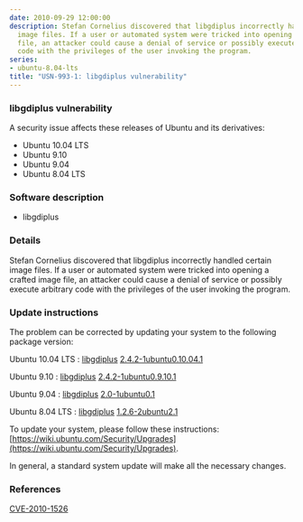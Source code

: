 ```yaml
---
date: 2010-09-29 12:00:00
description: Stefan Cornelius discovered that libgdiplus incorrectly handled certain
  image files. If a user or automated system were tricked into opening a crafted image
  file, an attacker could cause a denial of service or possibly execute arbitrary
  code with the privileges of the user invoking the program.
series:
- ubuntu-8.04-lts
title: "USN-993-1: libgdiplus vulnerability"
---
```


### libgdiplus vulnerability

A security issue affects these releases of Ubuntu and its derivatives:

* Ubuntu 10.04 LTS
* Ubuntu 9.10
* Ubuntu 9.04
* Ubuntu 8.04 LTS

### Software description

* libgdiplus 

### Details

Stefan Cornelius discovered that libgdiplus incorrectly handled certain image files. If a user or automated system were tricked into opening a crafted image file, an attacker could cause a denial of service or possibly execute arbitrary code with the privileges of the user invoking the program. 

### Update instructions

The problem can be corrected by updating your system to the following package version:

Ubuntu 10.04 LTS
 : [libgdiplus](https://launchpad.net/ubuntu/+source/libgdiplus) <span> [2.4.2-1ubuntu0.10.04.1](https://launchpad.net/ubuntu/+source/libgdiplus/2.4.2-1ubuntu0.10.04.1) </span> 

Ubuntu 9.10
 : [libgdiplus](https://launchpad.net/ubuntu/+source/libgdiplus) <span> [2.4.2-1ubuntu0.9.10.1](https://launchpad.net/ubuntu/+source/libgdiplus/2.4.2-1ubuntu0.9.10.1) </span> 

Ubuntu 9.04
 : [libgdiplus](https://launchpad.net/ubuntu/+source/libgdiplus) <span> [2.0-1ubuntu0.1](https://launchpad.net/ubuntu/+source/libgdiplus/2.0-1ubuntu0.1) </span> 

Ubuntu 8.04 LTS
 : [libgdiplus](https://launchpad.net/ubuntu/+source/libgdiplus) <span> [1.2.6-2ubuntu2.1](https://launchpad.net/ubuntu/+source/libgdiplus/1.2.6-2ubuntu2.1) </span> 

To update your system, please follow these instructions: [https://wiki.ubuntu.com/Security/Upgrades](https://wiki.ubuntu.com/Security/Upgrades).

In general, a standard system update will make all the necessary changes. 

### References

 [CVE-2010-1526](http://people.ubuntu.com/~ubuntu-security/cve/CVE-2010-1526)
